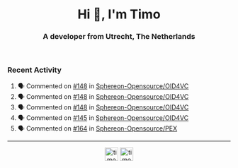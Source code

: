 <h1 align="center">Hi 👋, I'm Timo</h1>
<h3 align="center">A developer from Utrecht, The Netherlands</h3>
<br/>
<!-- https://github.com/rahuldkjain/github-profile-readme-generator --!>

<!--  <p align="left"><img src="https://github-readme-stats.vercel.app/api?username=timoglastra&show_icons=true&count_private=true&" alt="timoglastra" /></p> --!>

<!--
Github language stats
<p align="left"><img src="https://github-readme-stats.vercel.app/api/top-langs/?username=timoglastra&layout=compact" alt="timoglastra" /><p>
-->

<!-- Codestats language stats -->
<!-- <p align="left"><img src="https://codestats-readme.vercel.app/api/top-langs/?username=timoglastra&layout=compact&language_count=12" alt="timoglastra" /><p>    --!>
  
<h3>Recent Activity</h3>

<!--START_SECTION:activity-->
1. 🗣 Commented on [#148](https://github.com/Sphereon-Opensource/OID4VC/pull/148#issuecomment-2356338890) in [Sphereon-Opensource/OID4VC](https://github.com/Sphereon-Opensource/OID4VC)
2. 🗣 Commented on [#148](https://github.com/Sphereon-Opensource/OID4VC/pull/148#issuecomment-2356290786) in [Sphereon-Opensource/OID4VC](https://github.com/Sphereon-Opensource/OID4VC)
3. 🗣 Commented on [#148](https://github.com/Sphereon-Opensource/OID4VC/pull/148#issuecomment-2356220904) in [Sphereon-Opensource/OID4VC](https://github.com/Sphereon-Opensource/OID4VC)
4. 🗣 Commented on [#145](https://github.com/Sphereon-Opensource/OID4VC/pull/145#issuecomment-2356216065) in [Sphereon-Opensource/OID4VC](https://github.com/Sphereon-Opensource/OID4VC)
5. 🗣 Commented on [#164](https://github.com/Sphereon-Opensource/PEX/pull/164#issuecomment-2356202541) in [Sphereon-Opensource/PEX](https://github.com/Sphereon-Opensource/PEX)
<!--END_SECTION:activity-->

---

<p align="center">
<a href="https://twitter.com/timoglastra" target="blank"><img align="center" src="https://cdn.jsdelivr.net/npm/simple-icons@3.0.1/icons/twitter.svg" alt="timoglastra" height="30" width="30" /></a>
<a href="https://linkedin.com/in/timoglastra" target="blank"><img align="center" src="https://cdn.jsdelivr.net/npm/simple-icons@3.0.1/icons/linkedin.svg" alt="timoglastra" height="30" width="30" /></a>
</p>



